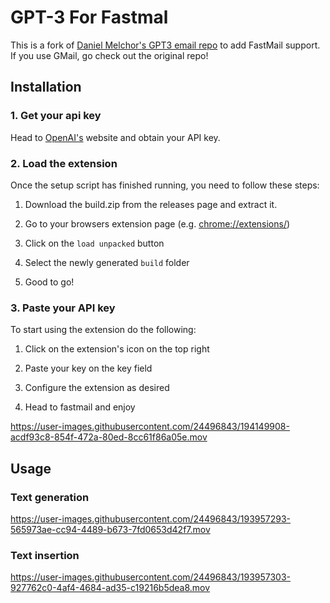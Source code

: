 # GPT-3 For Fastmal
This is a fork of [Daniel Melchor's GPT3 email repo](https://github.com/danimelchor/gpt3-email) to add FastMail support. If you use GMail, go check out the original repo!

## Installation

### 1. Get your api key

Head to [OpenAI's](https://openai.com/api/) website and obtain your API key.

### 2. Load the extension

Once the setup script has finished running, you need to follow these steps:

1. Download the build.zip from the releases page and extract it. 

2. Go to your browsers extension page (e.g. [chrome://extensions/](chrome://extensions/))

3. Click on the `load unpacked` button

4. Select the newly generated `build` folder

5. Good to go!

### 3. Paste your API key

To start using the extension do the following:

1. Click on the extension's icon on the top right

2. Paste your key on the key field

3. Configure the extension as desired

4. Head to fastmail and enjoy

https://user-images.githubusercontent.com/24496843/194149908-acdf93c8-854f-472a-80ed-8cc61f86a05e.mov

## Usage

### Text generation

https://user-images.githubusercontent.com/24496843/193957293-565973ae-cc94-4489-b673-7fd0653d42f7.mov

### Text insertion

https://user-images.githubusercontent.com/24496843/193957303-927762c0-4af4-4684-ad35-c19216b5dea8.mov

